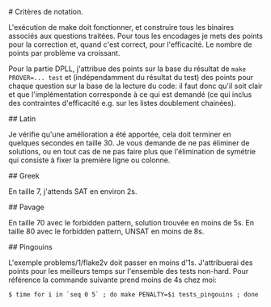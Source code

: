 # Critères de notation.

L'exécution de make doit fonctionner, et construire tous les binaires
associés aux questions traitées. Pour tous les encodages je mets des
points pour la correction et, quand c'est correct, pour l'efficacité.
Le nombre de points par problème va croissant.

Pour la partie DPLL, j'attribue des points sur la base du résultat de
`make PROVER=... test` et (indépendamment du résultat du test) des
points pour chaque question sur la base de la lecture du code: il faut
donc qu'il soit clair et que l'implémentation corresponde à ce qui
est demandé (ce qui inclus des contraintes d'efficacité e.g. sur les
listes doublement chainées).

## Latin

Je vérifie qu'une amélioration a été apportée, cela doit terminer
en quelques secondes en taille 30. Je vous demande de ne pas éliminer
de solutions, ou en tout cas de ne pas faire plus que l'élimination
de symétrie qui consiste à fixer la première ligne ou colonne.

## Greek

En taille 7, j'attends SAT en environ 2s.

## Pavage

En taille 70 avec le forbidden pattern, solution trouvée en moins de 5s.
En taille 80 avec le forbidden pattern, UNSAT en moins de 8s.

## Pingouins

L'exemple problems/1/flake2v doit passer en moins d'1s.
J'attribuerai des points pour les meilleurs temps sur l'ensemble des tests
non-hard. Pour référence la commande suivante prend moins de 4s chez moi:

```
$ time for i in `seq 0 5` ; do make PENALTY=$i tests_pingouins ; done
```
